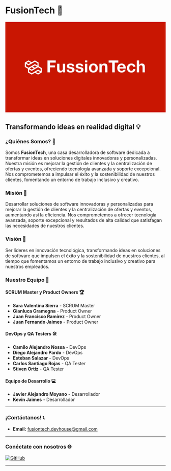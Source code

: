 # FusionTech 🚀

![FusionTech Logo](./ft-logo-v2.jpg)

## Transformando ideas en realidad digital 💡

### ¿Quiénes Somos? 🤔
Somos **FusionTech**, una casa desarrolladora de software dedicada a transformar ideas en soluciones digitales innovadoras y personalizadas. Nuestra misión es mejorar la gestión de clientes y la centralización de ofertas y eventos, ofreciendo tecnología avanzada y soporte excepcional. Nos comprometemos a impulsar el éxito y la sostenibilidad de nuestros clientes, fomentando un entorno de trabajo inclusivo y creativo.

### Misión 🎯
Desarrollar soluciones de software innovadoras y personalizadas para mejorar la gestión de clientes y la centralización de ofertas y eventos, aumentando así la eficiencia. Nos comprometemos a ofrecer tecnología avanzada, soporte excepcional y resultados de alta calidad que satisfagan las necesidades de nuestros clientes.

### Visión 🔭
Ser líderes en innovación tecnológica, transformando ideas en soluciones de software que impulsen el éxito y la sostenibilidad de nuestros clientes, al tiempo que fomentamos un entorno de trabajo inclusivo y creativo para nuestros empleados.

### Nuestro Equipo 👥

#### SCRUM Master y Product Owners 🏆
- **Sara Valentina Sierra** - SCRUM Master
- **Gianluca Gramegna** - Product Owner
- **Juan Francisco Ramírez** - Product Owner
- **Juan Fernando Jaimes** - Product Owner

#### DevOps y QA Testers 🛠️
- **Camilo Alejandro Nossa** - DevOps
- **Diego Alejandro Pardo** - DevOps
- **Esteban Salazar** - DevOps
- **Carlos Santiago Rojas** - QA Tester
- **Stiven Ortiz** - QA Tester

#### Equipo de Desarrollo 💻
- **Javier Alejandro Moyano** - Desarrollador
- **Kevin Jaimes** - Desarrollador

---

### ¡Contáctanos! 📞
- **Email:** fusiontech.devhouse@gmail.com

---

### Conéctate con nosotros 🌐
[![GitHub](https://img.shields.io/github/followers/FusionTech?style=social)](https://github.com/FusionTech)

---